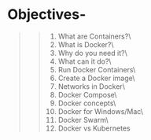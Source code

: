 # Objectives-

>> 1. What are Containers?\
>> 2. What is Docker?\
>> 3. Why do you need it?\
>> 4. What can it do?\
>> 5. Run Docker Containers\
>> 6. Create a Docker image\
>> 7. Networks in Docker\
>> 8. Docker Compose\
>> 9. Docker concepts\
>> 10. Docker for Windows/Mac\
>> 11. Docker Swarm\
>> 12. Docker vs Kubernetes
